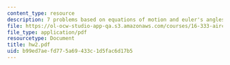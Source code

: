 ```yaml
---
content_type: resource
description: 7 problems based on equations of motion and euler's angles.
file: https://ol-ocw-studio-app-qa.s3.amazonaws.com/courses/16-333-aircraft-stability-and-control-fall-2004/b99ed7aefd775a69433c1d5fac6d17b5_hw2.pdf
file_type: application/pdf
resourcetype: Document
title: hw2.pdf
uid: b99ed7ae-fd77-5a69-433c-1d5fac6d17b5
---
```

